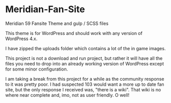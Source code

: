 # Meridian-Fan-Site
Meridian 59 Fansite Theme and gulp / SCSS files

This theme is for WordPress and should work with any version of WordPress 4.x.

I have zipped the uploads folder which contains a lot of the in game images.

This project is not a download and run project, but rather it will have all the files you need to drop into an already working version of WordPress except for some minor configuration.

I am taking a break from this project for a while as the community response to it was pretty poor. I had suspected 103 would want a more up to date fan site, but the only response I received was, "there is a wiki". That wiki is no where near complete and, imo, not as user friendly. O well!
